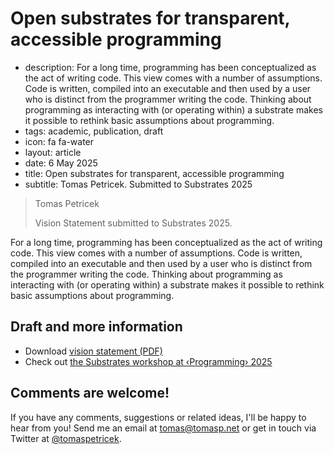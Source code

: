 # Open substrates for transparent, accessible programming

 - description: For a long time, programming has been conceptualized as
     the act of writing code. This view comes with a number of
     assumptions. Code is written, compiled into an executable
     and then used by a user who is distinct from the programmer
     writing the code. Thinking about programming as
     interacting with (or operating within) a substrate makes it
     possible to rethink basic assumptions about programming.
 - tags: academic, publication, draft
 - icon: fa fa-water
 - layout: article
 - date: 6 May 2025
 - title: Open substrates for transparent, accessible programming
 - subtitle: Tomas Petricek. Submitted to Substrates 2025


> Tomas Petricek
>
> Vision Statement submitted to Substrates 2025.

For a long time, programming has been conceptualized as
the act of writing code. This view comes with a number of
assumptions. Code is written, compiled into an executable
and then used by a user who is distinct from the programmer
writing the code. Thinking about programming as
interacting with (or operating within) a substrate makes it
possible to rethink basic assumptions about programming.

## Draft and more information

 - Download [vision statement (PDF)](substrates.pdf)
 - Check out [the Substrates workshop at ‹Programming› 2025](https://2025.programming-conference.org/home/substrates-2025)


## Comments are welcome!

If you have any comments, suggestions or related ideas, I'll be happy to
hear from you! Send me an email at [tomas@tomasp.net](mailto:tomas@tomasp.net)
or get in touch via Twitter at [@tomaspetricek](http://twitter.com/tomaspetricek).
